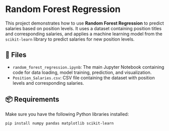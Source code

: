 # Random Forest Regression

This project demonstrates how to use **Random Forest Regression** to predict salaries based on position levels. It uses a dataset containing position titles and corresponding salaries, and applies a machine learning model from the `scikit-learn` library to predict salaries for new position levels.

## 📁 Files

- `random_forest_regression.ipynb`: The main Jupyter Notebook containing code for data loading, model training, prediction, and visualization.
- `Position_Salaries.csv`: CSV file containing the dataset with position levels and corresponding salaries.

## 📦 Requirements

Make sure you have the following Python libraries installed:

```bash
pip install numpy pandas matplotlib scikit-learn

